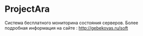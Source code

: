 # ProjectAra
Система бесплатного мониторина состояния серверов. Более подробная информация на сайте : http://gebekovas.ru/soft

